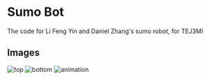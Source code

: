 # Sumo Bot

The code for Li Feng Yin and Daniel Zhang's sumo robot, for TEJ3MI

## Images

![top](yourself1011.github.io/sumo-bot/top.png)
![bottom](yourself1011.github.io/sumo-bot/bottom.png)
![animation](yourself1011.github.io/sumo-bot/rotating.gif)
